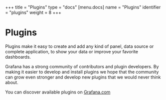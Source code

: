 +++
title = "Plugins"
type = "docs"
[menu.docs]
name = "Plugins"
identifier = "plugins"
weight = 8
+++


# Plugins

Plugins make it easy to create and add any kind of panel, data source or complete
application, to show your data or improve your favorite dashboards.

Grafana has a strong community of contributors and plugin developers.
By making it easier to develop and install plugins we hope that the community
can grow even stronger and develop new plugins that we would never think about.

You can discover available plugins on [Grafana.com](https://grafana.com/plugins)
